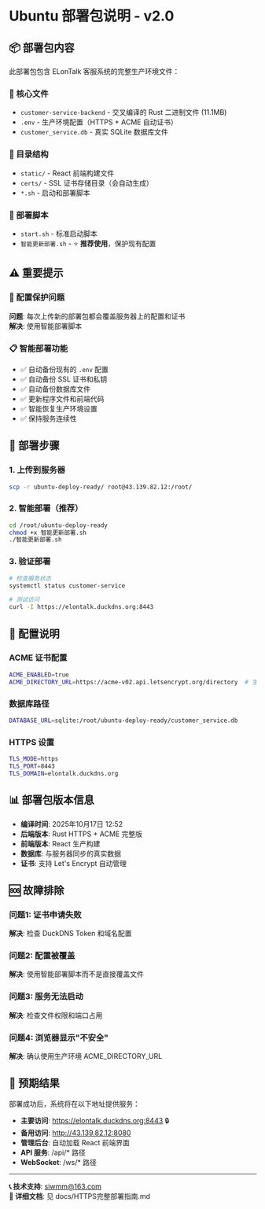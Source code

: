 # Ubuntu 部署包说明 - v2.0

## 📦 部署包内容

此部署包包含 ELonTalk 客服系统的完整生产环境文件：

### 🔧 核心文件
- `customer-service-backend` - 交叉编译的 Rust 二进制文件 (11.1MB)
- `.env` - 生产环境配置（HTTPS + ACME 自动证书）
- `customer_service.db` - 真实 SQLite 数据库文件

### 📂 目录结构
- `static/` - React 前端构建文件
- `certs/` - SSL 证书存储目录（会自动生成）
- `*.sh` - 启动和部署脚本

### 🚀 部署脚本
- `start.sh` - 标准启动脚本
- `智能更新部署.sh` - ⭐ **推荐使用**，保护现有配置

## ⚠️ 重要提示

### 🔐 配置保护问题
**问题**: 每次上传新的部署包都会覆盖服务器上的配置和证书  
**解决**: 使用智能部署脚本

### 📋 智能部署功能
- ✅ 自动备份现有的 `.env` 配置
- ✅ 自动备份 SSL 证书和私钥
- ✅ 自动备份数据库文件
- ✅ 更新程序文件和前端代码
- ✅ 智能恢复生产环境设置
- ✅ 保持服务连续性

## 🎯 部署步骤

### 1. 上传到服务器
```bash
scp -r ubuntu-deploy-ready/ root@43.139.82.12:/root/
```

### 2. 智能部署（推荐）
```bash
cd /root/ubuntu-deploy-ready
chmod +x 智能更新部署.sh
./智能更新部署.sh
```

### 3. 验证部署
```bash
# 检查服务状态
systemctl status customer-service

# 测试访问
curl -I https://elontalk.duckdns.org:8443
```

## 🔧 配置说明

### ACME 证书配置
```bash
ACME_ENABLED=true
ACME_DIRECTORY_URL=https://acme-v02.api.letsencrypt.org/directory  # 生产环境
```

### 数据库路径
```bash
DATABASE_URL=sqlite:/root/ubuntu-deploy-ready/customer_service.db
```

### HTTPS 设置
```bash
TLS_MODE=https
TLS_PORT=8443
TLS_DOMAIN=elontalk.duckdns.org
```

## 📊 部署包版本信息

- **编译时间**: 2025年10月17日 12:52
- **后端版本**: Rust HTTPS + ACME 完整版
- **前端版本**: React 生产构建
- **数据库**: 与服务器同步的真实数据
- **证书**: 支持 Let's Encrypt 自动管理

## 🆘 故障排除

### 问题1: 证书申请失败
**解决**: 检查 DuckDNS Token 和域名配置

### 问题2: 配置被覆盖
**解决**: 使用智能部署脚本而不是直接覆盖文件

### 问题3: 服务无法启动
**解决**: 检查文件权限和端口占用

### 问题4: 浏览器显示"不安全"
**解决**: 确认使用生产环境 ACME_DIRECTORY_URL

## 🎉 预期结果

部署成功后，系统将在以下地址提供服务：

- **主要访问**: https://elontalk.duckdns.org:8443 🔒
- **备用访问**: http://43.139.82.12:8080
- **管理后台**: 自动加载 React 前端界面
- **API 服务**: /api/* 路径
- **WebSocket**: /ws/* 路径

---

**📞 技术支持**: siwmm@163.com  
**📄 详细文档**: 见 docs/HTTPS完整部署指南.md